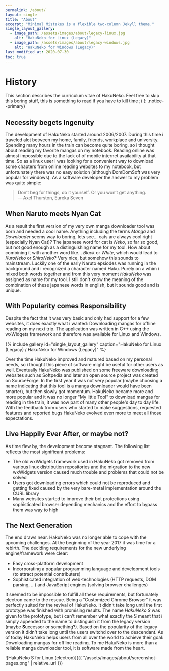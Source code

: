 ```yaml
---
permalink: /about/
layout: single
title: "About"
excerpt: "Minimal Mistakes is a flexible two-column Jekyll theme."
single_layout_gallery:
  - image_path: /assets/images/about/legacy-linux.jpg
    alt: "HakuNeko for Linux (Legacy)"
  - image_path: /assets/images/about/legacy-windows.jpg
    alt: "HakuNeko for Windows (Legacy)"
last_modified_at: 2020-07-30
toc: true
---
```

# History

This section describes the curriculum vitae of HakuNeko.
Feel free to skip this boring stuff, this is something to read if you have to kill time ;)
{: .notice--primary}

## Necessity begets Ingenuity

The development of HakuNeko started around 2006/2007.
During this time i traveled alot between my home, family, friends, workplace and university.
Spending many hours in the train can become quite boring, so i thought about reading my favorite mangas on my notebook.
Reading online was almost impossible due to the lack of of mobile internet availability at that time.
So as a linux user i was looking for a convenient way to download some chapters from online reading websites to my notebook, but unfortunately there was no easy solution (although DomDomSoft was very popular for windows).
As a software developer the answer to my problem was quite simple:

> Don’t beg for things, do it yourself. Or you won’t get anything.  
> -- Axel Thurston, Eureka Seven

## When Naruto meets Nyan Cat

As a result the first version of my very own manga downloader tool was born and needed a cool name.
Anything including the terms _Manga_ and _Downloader_ seems way to boring, lets see... cats are always cool right (especially Nyan Cat)?
The japanese word for cat is _Neko_, so far so good, but not good enough as a distinguishing name for my tool.
How about combining it with another word like... _Black_ or _White_, which would lead to _KuroNeko_ or _ShiroNeko_?
Very nice, but somehow this sounds to mainstream.
Luckily one of the early Naruto epsiodes was running in the background and i recognized a character named Haku.
Purely on a whim i mixed both words together and from this very moment _HakuNeko_ was assigned as name for my tool.
I still don't know the meaning of the combination of these japanese words in english, but it sounds good and is unique.

## With Popularity comes Responsibility

Despite the fact that it was very basic and only had support for a few websites, it does exactly what i wanted:
Downloading mangas for offline reading on my next trip.
The application was written in C++ using the wxWidgets framework and therefore was available for Linux and Windows.

{% include gallery id="single_layout_gallery" caption="HakuNeko for Linux (Legacy) / HakuNeko for Windows (Legacy)" %}

Over the time HakuNeko improved and matured based on my personal needs, so i thought this piece of software might be useful for other users as well.
Eventually HakuNeko was published on some freeware downloading websites such as Softpedia and later an open source project was created on SourceForge.
In the first year it was not very popular (maybe choosing a name indicating that this tool is a manga downloader would have been smarter), but then slowly got momentum.
HakuNeko became more and more popular and it was no longer "My little Tool" to download mangas for reading in the train, it was now part of many other people's day to day life.
With the feedback from users who started to make suggestions, requested features and reported bugs HakuNeko evolved even more to meet all those expectations.

## Live Happily Ever After, or maybe not?

As time flew by, the development become stagnant.
The following list reflects the most significant problems:

- The old wxWidgets framework used in HakuNeko got removed from various linux distribution repositories and the migration to the new wxWidgets version caused much trouble and problems that could not be solved
- Users got downloading errors which could not be reproduced and getting fixed caused by the very bare-metal implementation around the CURL library
- Many websites started to improve their bot protections using sophisticated browser depending mechanics and the effort to bypass them was way to high

## The Next Generation

The end draws near.
HakuNeko was no longer able to cope with the upcoming challenges.
At the beginning of the year 2017 it was time for a rebirth.
The deciding requirements for the new underlying engine/framework were clear:

- Easy cross-platform development
- Incorporating a popular programming language and development tools (to attract potential contributers)
- Sophisticated integration of web-technologies (HTTP requests, DOM parsing, ...) and JavaScript engines (solving browser challenges)

It seemed to be impossible to fulfill all these requirements, but fortunately electron came to the rescue.
Being a "Customized Chrome Browser" it was perfectly suited for the revival of HakuNeko.
It didn't take long until the first prototype was finished with promising results.
The name _HakuNeko S_ was given to the prototype, but i can't remember what exactly the S meant that i simply appended to the name to distinguish it from the legacy version (maybe **S**uccessor or something?).
Based on the popularity of the legacy version it didn't take long until the users switchd over to the descendant.
As of today HakuNeko helps users from all over the world to achieve their goal: Downloading mangas for offline reading.
To me HakuNeko is more than a reliable manga downloader tool, it is software made from the heart.

![HakuNeko S for Linux (electron)]({{ "/assets/images/about/screenshot-pages.png" | relative_url }})
